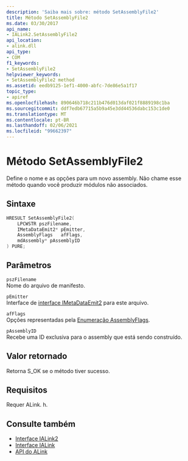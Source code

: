 ```yaml
---
description: 'Saiba mais sobre: método SetAssemblyFile2'
title: Método SetAssemblyFile2
ms.date: 03/30/2017
api_name:
- IALink2.SetAssemblyFile2
api_location:
- alink.dll
api_type:
- COM
f1_keywords:
- SetAssemblyFile2
helpviewer_keywords:
- SetAssemblyFile2 method
ms.assetid: eedb9125-1ef1-4000-abfc-7de86e5a1f17
topic_type:
- apiref
ms.openlocfilehash: 890646b718c211b476d013daf021f8889198c1ba
ms.sourcegitcommit: ddf7edb67715a5b9a45e3dd44536dabc153c1de0
ms.translationtype: MT
ms.contentlocale: pt-BR
ms.lasthandoff: 02/06/2021
ms.locfileid: "99662397"
---
```

# <a name="setassemblyfile2-method"></a>Método SetAssemblyFile2

Define o nome e as opções para um novo assembly. Não chame esse método quando você produzir módulos não associados.  
  
## <a name="syntax"></a>Sintaxe  
  
```cpp  
HRESULT SetAssemblyFile2(  
    LPCWSTR pszFilename,  
    IMetaDataEmit2* pEmitter,  
    AssemblyFlags   afFlags,  
    mdAssembly* pAssemblyID  
) PURE;  
```  
  
## <a name="parameters"></a>Parâmetros  

 `pszFilename`  
 Nome do arquivo de manifesto.  
  
 `pEmitter`  
 Interface de [interface IMetaDataEmit2](../metadata/imetadataemit2-interface.md) para este arquivo.  
  
 `afFlags`  
 Opções representadas pela [Enumeração AssemblyFlags](../metadata/assemblyflags-enumeration.md).  
  
 `pAssemblyID`  
 Recebe uma ID exclusiva para o assembly que está sendo construído.  
  
## <a name="return-value"></a>Valor retornado  

 Retorna S_OK se o método tiver sucesso.  
  
## <a name="requirements"></a>Requisitos  

 Requer ALink. h.  
  
## <a name="see-also"></a>Consulte também

- [Interface IALink2](ialink2-interface.md)
- [Interface IALink](ialink-interface.md)
- [API do ALink](index.md)

